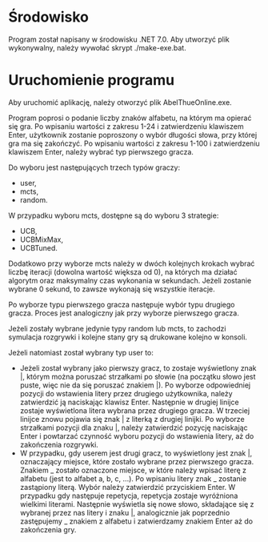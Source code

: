 # Środowisko
Program został napisany w środowisku .NET 7.0. Aby utworzyć plik wykonywalny, należy wywołać skrypt ./make-exe.bat.

# Uruchomienie programu
Aby uruchomić aplikację, należy otworzyć plik AbelThueOnline.exe.

Program poprosi o podanie liczby znaków alfabetu, na którym ma opierać się gra. Po wpisaniu wartości z zakresu 1-24 i zatwierdzeniu klawiszem Enter, użytkownik zostanie poproszony o wybór długości słowa, przy której gra ma się zakończyć. Po wpisaniu wartości z zakresu 1-100 i zatwierdzeniu klawiszem Enter, należy wybrać typ pierwszego gracza.

Do wyboru jest następujących trzech typów graczy:
- user,
- mcts,
- random.

W przypadku wyboru mcts, dostępne są do wyboru 3 strategie:
- UCB,
- UCBMixMax,
- UCBTuned.

Dodatkowo przy wyborze mcts należy w dwóch kolejnych krokach wybrać liczbę iteracji (dowolna wartość większa od 0), na których ma działać algorytm oraz maksymalny czas wykonania w sekundach. Jeżeli zostanie wybrane 0 sekund, to zawsze wykonają się wszystkie iteracje.

Po wyborze typu pierwszego gracza następuje wybór typu drugiego gracza. Proces jest analogiczny jak przy wyborze pierwszego gracza.

Jeżeli zostały wybrane jedynie typy random lub mcts, to zachodzi symulacja rozgrywki i kolejne stany gry są drukowane kolejno w konsoli.

Jeżeli natomiast został wybrany typ user to:
- Jeżeli został wybrany jako pierwszy gracz, to zostaje wyświetlony znak |, którym można poruszać strzałkami po słowie (na początku słowo jest puste, więc nie da się poruszać znakiem |). Po wyborze odpowiedniej pozycji do wstawienia litery przez drugiego użytkownika, należy zatwierdzić ją naciskając klawisz Enter. Następnie w drugiej linijce zostaje wyświetlona litera wybrana przez drugiego gracza. W trzeciej linijce znowu pojawia się znak | z literką z drugiej linijki. Po wyborze strzałkami pozycji dla znaku |, należy zatwierdzić pozycję naciskając Enter i powtarzać czynność wyboru pozycji do wstawienia litery, aż do zakończenia rozgrywki.
- W przypadku, gdy userem jest drugi gracz, to wyświetlony jest znak |, oznaczający miejsce, które zostało wybrane przez pierwszego gracza. Znakiem _ zostało oznaczone miejsce, w które należy wpisać literę z alfabetu (jest to alfabet a, b, c, ...). Po wpisaniu litery znak _ zostanie zastąpiony literą. Wybór należy zatwierdzić przyciskiem Enter. W przypadku gdy następuje repetycja, repetycja zostaje wyróżniona wielkimi literami. Następnie wyświetla się nowe słowo, składające się z wybranej przez nas litery i znaku |, analogicznie jak poprzednio zastępujemy _ znakiem z alfabetu i zatwierdzamy znakiem Enter aż do zakończenia gry.